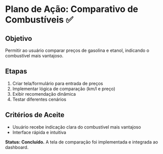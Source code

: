 # Plano de Ação: Comparativo de Combustíveis ✅

## Objetivo
Permitir ao usuário comparar preços de gasolina e etanol, indicando o combustível mais vantajoso.

## Etapas
1. Criar tela/formulário para entrada de preços
2. Implementar lógica de comparação (km/l e preço)
3. Exibir recomendação dinâmica
4. Testar diferentes cenários

## Critérios de Aceite
- Usuário recebe indicação clara do combustível mais vantajoso
- Interface rápida e intuitiva

**Status: Concluído.** A tela de comparação foi implementada e integrada ao dashboard.
